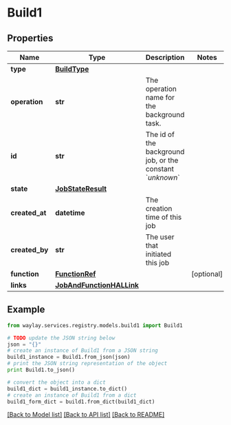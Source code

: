 # Build1


## Properties

Name | Type | Description | Notes
------------ | ------------- | ------------- | -------------
**type** | [**BuildType**](BuildType.md) |  | 
**operation** | **str** | The operation name for the background task. | 
**id** | **str** | The id of the background job, or the constant &#x60;_unknown_&#x60; | 
**state** | [**JobStateResult**](JobStateResult.md) |  | 
**created_at** | **datetime** | The creation time of this job | 
**created_by** | **str** | The user that initiated this job | 
**function** | [**FunctionRef**](FunctionRef.md) |  | [optional] 
**links** | [**JobAndFunctionHALLink**](JobAndFunctionHALLink.md) |  | 

## Example

```python
from waylay.services.registry.models.build1 import Build1

# TODO update the JSON string below
json = "{}"
# create an instance of Build1 from a JSON string
build1_instance = Build1.from_json(json)
# print the JSON string representation of the object
print Build1.to_json()

# convert the object into a dict
build1_dict = build1_instance.to_dict()
# create an instance of Build1 from a dict
build1_form_dict = build1.from_dict(build1_dict)
```
[[Back to Model list]](../README.md#documentation-for-models) [[Back to API list]](../README.md#documentation-for-api-endpoints) [[Back to README]](../README.md)


